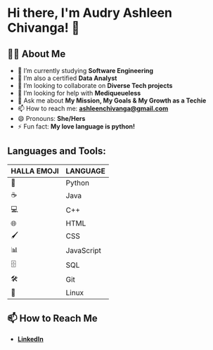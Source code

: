 # Hi there, I'm Audry Ashleen Chivanga! 👋

## 👨‍💻 About Me
- 🔭 I’m currently studying **Software Engineering**
- 🌱 I’m also a certified **Data Analyst**
- 👯 I’m looking to collaborate on **Diverse Tech projects**
- 🤔 I’m looking for help with **Mediqueueless**
- 💬 Ask me about **My Mission, My Goals & My Growth as a Techie**
- 📫 How to reach me: **ashleenchivanga@gmail.com**
- 😄 Pronouns: **She/Hers**
- ⚡ Fun fact: **My love language is python!**

## Languages and Tools:
|HALLA EMOJI| LANGUAGE|
|--------|------------|
| 🐍     | Python     |
| ☕️    | Java       |
| 💻     | C++        |
| 🌐     | HTML       |
| 🖌     | CSS        |
| 📊     | JavaScript |
| 🗄️     | SQL        |
| 🛠     | Git        |
| 🐧     | Linux      |


## 📫 How to Reach Me
- **[LinkedIn](https://www.linkedin.com/in/audry-ashleen-chivanga-081175231/)**



